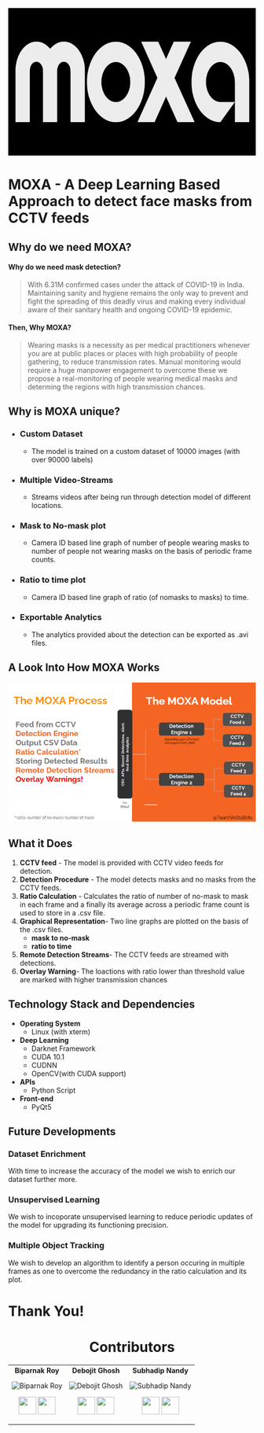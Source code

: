 <img src = "/top_main2.png"  width="800" height="300">

# **MOXA** - A Deep Learning Based Approach to detect face masks from CCTV feeds


## Why do we need MOXA?
#### Why do we need mask detection?
> With 6.31M confirmed cases under the attack of COVID-19 in India. Maintaining sanity and hygiene remains the only way to prevent and fight the spreading of this deadly virus and making every individual aware of their sanitary health and ongoing COVID-19 epidemic.
#### Then, Why MOXA?
>Wearing masks is a necessity as per medical practitioners whenever you are at public places or places with high probability of people gathering, to reduce transmission rates. Manual monitoring would require a huge manpower engagement to overcome these we propose a real-monitoring of people wearing medical masks and determing the regions with high transmission chances.


##  Why is MOXA unique?

- ### **Custom Dataset**
  - The model is trained on a custom dataset of 10000 images (with over 90000 labels)
- ### **Multiple Video-Streams**
  - Streams videos after being run through detection model of different locations.
- ### **Mask to No-mask plot**
  - Camera ID based line graph of number of people wearing masks to number of people not wearing masks on the basis of periodic frame counts. 
- ### **Ratio to time plot**
  - Camera ID based line graph of ratio (of nomasks to masks) to time. 
- ### **Exportable Analytics**
  - The analytics provided about the detection can be exported as .avi files.

## A Look Into How MOXA Works

![Flow Chart](./flow_chart.PNG)

## What it Does

1. **CCTV feed** - The model is provided with CCTV video feeds for detection.
2. **Detection Procedure** - The model detects masks and no masks from the CCTV feeds.
3. **Ratio Calculation** - Calculates the ratio of number of no-mask to mask in each frame and a finally its average across a periodic frame count is used to store in a .csv file.
4. **Graphical Representation**- Two line graphs are plotted on the basis of the .csv files.
    - **mask to no-mask**
    - **ratio to time**
5. **Remote Detection Streams**- The CCTV feeds are streamed with detections.
6. **Overlay Warning**- The loactions with ratio lower than threshold value are marked with higher transmission chances

## Technology Stack and Dependencies
- **Operating System**
  - Linux (with xterm)
- **Deep Learning**
  - Darknet Framework
  - CUDA 10.1
  - CUDNN
  - OpenCV(with CUDA support)
- **APIs**
  - Python Script
- **Front-end**
  - PyQt5

## Future Developments

### Dataset Enrichment

With time to increase the accuracy of the model we wish to enrich our dataset further more.

### Unsupervised Learning

We wish to incoporate unsupervised learning to reduce periodic updates of the model for upgrading its functioning precision.

### Multiple Object Tracking

We wish to develop an algorithm to identify a person occuring in multiple frames as one to overcome the redundancy in the ratio calculation and its plot.

###

# Thank You!

<h1 align="center"> Contributors </h1>
<table align="center">
<tr align="center">
<td>
<strong>Biparnak Roy</strong>
<p align="center">
<img src = "https://www.shittybots.ml/img/team-4.1.jpg"  height="120" alt="Biparnak Roy">
</p>
<p align="center">
<a href = "https://github.com/biparnakroy"><img src = "http://www.iconninja.com/files/241/825/211/round-collaboration-social-github-code-circle-network-icon.svg" width="36" height = "36"/></a>
<a href = "https://www.linkedin.com/in/biparnak-roy-b32b34a8">
<img src = "http://www.iconninja.com/files/863/607/751/network-linkedin-social-connection-circular-circle-media-icon.svg" width="36" height="36"/>
</a>
</p>
</td>
<td>
<strong>Debojit Ghosh</strong>
<p align="center">
<img src = "https://www.shittybots.ml/img/team-1.1.jpg"  height="120" alt="Debojit Ghosh">
</p>
<p align="center">
<a href = "https://github.com/drag-ged"><img src = "http://www.iconninja.com/files/241/825/211/round-collaboration-social-github-code-circle-network-icon.svg" width="36" height = "36"/></a>
<a href = "https://www.linkedin.com/in/debojit-ghosh-323657146">
<img src = "http://www.iconninja.com/files/863/607/751/network-linkedin-social-connection-circular-circle-media-icon.svg" width="36" height="36"/>
</a>
</p>
</td>
<td>
<strong>Subhadip Nandy</strong>
<p align="center">
<img src = "https://www.shittybots.ml/img/team-5.1.jpg"  height="120" alt="Subhadip Nandy">
</p>
<p align="center">
<a href = "https://github.com/Subhadip-decode"><img src = "http://www.iconninja.com/files/241/825/211/round-collaboration-social-github-code-circle-network-icon.svg" width="36" height = "36"/></a>
<a href = "https://www.linkedin.com/in/subhadip-nandy-b07945188">
<img src = "http://www.iconninja.com/files/863/607/751/network-linkedin-social-connection-circular-circle-media-icon.svg" width="36" height="36"/>
</a>
</p>
</td>
</tr>
</table>

